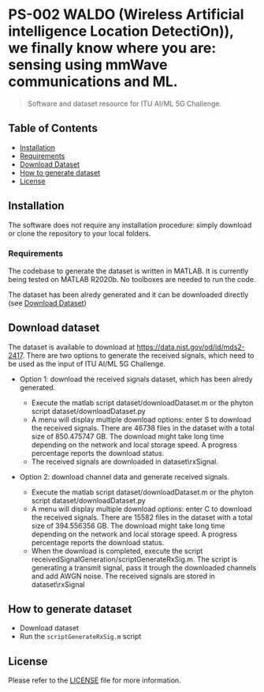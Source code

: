# PS-002 WALDO (Wireless Artificial intelligence Location DetectiOn)), we finally know where you are: sensing using mmWave communications and ML.
> Software and dataset resource for ITU AI/ML 5G Challenge.

## Table of Contents
* [Installation](#installation)
* [Requirements](#requirements)
* [Download Dataset](#download-dataset)
* [How to generate dataset](#how-to-generate-dataset)
* [License](#license)

## Installation
The software does not require any installation procedure: simply download or clone the repository to your local folders.

### Requirements
The codebase to generate the dataset is written in MATLAB. It is currently being tested on MATLAB R2020b.
No toolboxes are needed to run the code.

The dataset has been alredy generated and it can be downloaded directly (see [Download Dataset](#download-dataset))

## Download dataset
The dataset is available to download at https://data.nist.gov/od/id/mds2-2417.
There are two options to generate the received signals, which need to be used as the input of ITU AI/ML 5G Challenge.

* Option 1: download the received signals dataset, which has been alredy generated.
  * Execute the matlab script dataset/downloadDataset.m or the phyton script dataset/downloadDataset.py
  * A menu will display multiple download options: enter S to download the received signals.
There are 46738 files in the dataset with a total size of 850.475747 GB.
The download  might take long time depending on the network and local storage speed. 
A progress percentage reports the download status.
  * The received signals are downloaded in dataset\rxSignal.

* Option 2: download channel data and generate received signals.
  * Execute the matlab script dataset/downloadDataset.m or the phyton script dataset/downloadDataset.py
  * A menu will display multiple download options: enter C to download the received signals.
There are 15582 files in the dataset with a total size of 394.556356 GB. The download  might take long time depending 
on the network and local storage speed. 
A progress percentage reports the download status.
  * When the download is completed, execute the script receivedSignalGeneration/scriptGenerateRxSig.m. The script is 
generating a transmit signal, pass it trough the downloaded channels and add AWGN noise. The received signals are stored in dataset\rxSignal


## How to generate dataset
* Download dataset
* Run the `scriptGenerateRxSig.m` script

## License
Please refer to the [LICENSE](LICENSE) file for more information.
